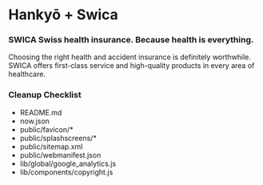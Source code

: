 # Hankyō + Swica

### SWICA Swiss health insurance. Because health is everything.
Choosing the right health and accident insurance is definitely worthwhile. SWICA offers first-class service and high-quality products in every area of healthcare.

### Cleanup Checklist
  - README.md
  - now.json
  - public/favicon/*
  - public/splashscreens/*
  - public/sitemap.xml
  - public/webmanifest.json
  - lib/global/google_analytics.js
  - lib/components/copyright.js
